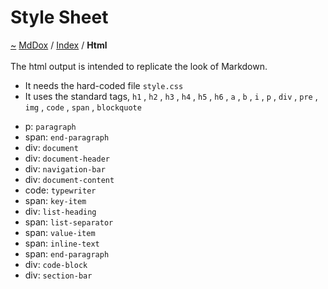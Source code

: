 <a id="style-sheet"></a>
<h1>Style Sheet</h1>
<a id="Html"></a>
<a href="https://github.com/CharlesCarley/MdDox.md">~</a>
<a href="indexpage.md#mddox">MdDox</a>
<span class="inline-text">/</span>
<a href="index.md#index">Index</a>
<span class="inline-text">/</span>
<span class="bold-text"><b>Html</b></span>
<br/>
<br/>
<span class="inline-text">The html output is intended to replicate the look of Markdown.</span>
<ul>
<li><span class="inline-text">It needs the hard-coded file </span>
<code class="typewriter">style.css</code>
</li>
<li><span class="inline-text">It uses the standard tags, </span>
<code class="typewriter">h1</code>
<span class="inline-text">, </span>
<code class="typewriter">h2</code>
<span class="inline-text">, </span>
<code class="typewriter">h3</code>
<span class="inline-text">, </span>
<code class="typewriter">h4</code>
<span class="inline-text">, </span>
<code class="typewriter">h5</code>
<span class="inline-text">, </span>
<code class="typewriter">h6</code>
<span class="inline-text">, </span>
<code class="typewriter">a</code>
<span class="inline-text">, </span>
<code class="typewriter">b</code>
<span class="inline-text">, </span>
<code class="typewriter">i</code>
<span class="inline-text">, </span>
<code class="typewriter">p</code>
<span class="inline-text">, </span>
<code class="typewriter">div</code>
<span class="inline-text">, </span>
<code class="typewriter">pre</code>
<span class="inline-text">, </span>
<code class="typewriter">img</code>
<span class="inline-text">, </span>
<code class="typewriter">code</code>
<span class="inline-text">, </span>
<code class="typewriter">span</code>
<span class="inline-text">, </span>
<code class="typewriter">blockquote</code>
</li>
</ul>
<ul>
<li><span class="inline-text">p: </span>
<code class="typewriter">paragraph</code>
</li>
<li><span class="inline-text">span: </span>
<code class="typewriter">end-paragraph</code>
</li>
<li><span class="inline-text">div: </span>
<code class="typewriter">document</code>
</li>
<li><span class="inline-text">div: </span>
<code class="typewriter">document-header</code>
</li>
<li><span class="inline-text">div: </span>
<code class="typewriter">navigation-bar</code>
</li>
<li><span class="inline-text">div: </span>
<code class="typewriter">document-content</code>
</li>
<li><span class="inline-text">code: </span>
<code class="typewriter">typewriter</code>
</li>
<li><span class="inline-text">span: </span>
<code class="typewriter">key-item</code>
</li>
<li><span class="inline-text">div: </span>
<code class="typewriter">list-heading</code>
</li>
<li><span class="inline-text">span: </span>
<code class="typewriter">list-separator</code>
</li>
<li><span class="inline-text">span: </span>
<code class="typewriter">value-item</code>
</li>
<li><span class="inline-text">span: </span>
<code class="typewriter">inline-text</code>
</li>
<li><span class="inline-text">span: </span>
<code class="typewriter">end-paragraph</code>
</li>
<li><span class="inline-text">div: </span>
<code class="typewriter">code-block</code>
</li>
<li><span class="inline-text">div: </span>
<code class="typewriter">section-bar</code>
</li>
</ul>
</div>
</div>
</body>
</html>
